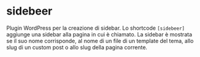 # sidebeer
Plugin WordPress per la creazione di sidebar. Lo shortcode `[sidebeer]` aggiunge una sidebar alla pagina in cui è chiamato. La sidebar è mostrata se il suo nome corrisponde, al nome di un file di un template del tema, allo slug di un custom post o allo slug della pagina corrente.
